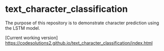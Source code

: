 #  text_character_classification 

The purpose of this repository is to demonstrate character prediction using the LSTM model. 

[Current working version] https://codesolutions2.github.io/text_character_classification/index.html 
